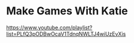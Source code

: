 Make Games With Katie
====================

https://www.youtube.com/playlist?list=PLfQ3pODBwOcaV1TdnqNWLTJ4wiUzEvXis

